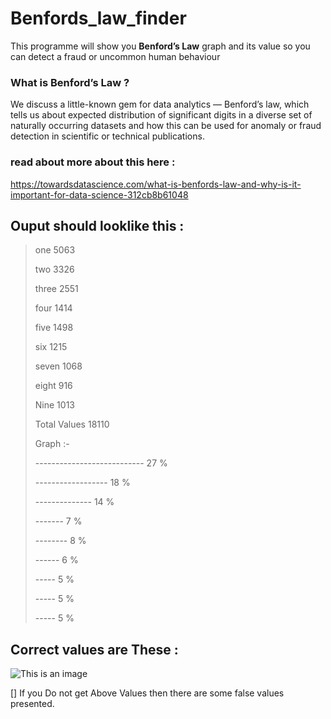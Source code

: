 # Benfords_law_finder
This programme will show you **Benford’s Law** graph and its value so you can detect a fraud or uncommon human behaviour

### What is **Benford’s Law** ?
We discuss a little-known gem for data analytics — Benford’s law, which tells us about expected distribution of significant digits in a diverse set of naturally occurring datasets and how this can be used for anomaly or fraud detection in scientific or technical publications.

### read about more about this here :

https://towardsdatascience.com/what-is-benfords-law-and-why-is-it-important-for-data-science-312cb8b61048

## Ouput should looklike this :

>one 5063
>
>two 3326
>
>three 2551
>
>four 1414
>
>five 1498
>
>six 1215
>
>seven 1068
>
>eight 916
>
>Nine 1013
>
>Total Values 18110
>
>Graph :-
>
>--------------------------- 27 %
>
>------------------ 18 %
>
>-------------- 14 %
>
>------- 7 %
>
>-------- 8 %
>
>------ 6 %
>
>----- 5 %
>
>----- 5 %
>
>----- 5 %

## Correct values are These :
![This is an image](https://images.squarespace-cdn.com/content/v1/5302796ce4b016fa7cacd2f5/1558023586139-8R9PZSFL68FQ1XSCA0T8/Benfords-Law.jpg?format=500w)


[] If you Do not get Above Values then there are some false values presented.
